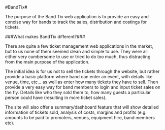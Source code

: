#BandTix#

The purpose of the Band Tix web application is to provide an easy and concise way for bands to track the sales, distribution and costings for tickets.

###What makes BandTix different?###

There are quite a few ticket management web applications in the market, but to us none of them seemed clean and simple to use. They were all either very cumbersome to use or tried to do too much, thus distracting from the main purpose of the application.

The initial idea is for us not to sell the tickets through the website, but rather provide a basic platform where band can enter an event, with details like venue, time, etc… as well as enter how many tickets they have to sell. Then provide a very easy way for band members to login and input ticket sales on the fly. Details like who they sold them to, how many guests a particular person could have (resulting in more ticket sales).

The site will also offer a summary/dashboard feature that will show detailed information of tickets sold, analysis of costs, margins and profits (e.g. amounts to be paid to promoters, venues, equipment hire, band members etc).